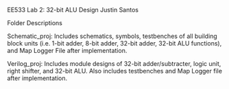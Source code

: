 EE533 Lab 2: 32-bit ALU Design
Justin Santos

Folder Descriptions

Schematic_proj: Includes schematics, symbols, testbenches of all building block units (i.e. 1-bit adder, 8-bit adder, 32-bit adder, 32-bit ALU functions), and Map Logger File after implementation.

Verilog_proj: Includes module designs of 32-bit adder/subtracter, logic unit, right shifter, and 32-bit ALU. Also includes testbenches and Map Logger file after implementation.
